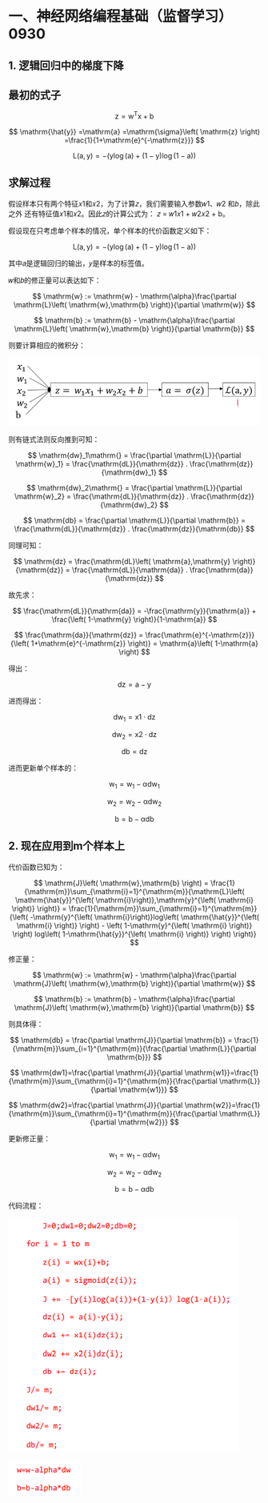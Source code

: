 # 一、神经网络编程基础（监督学习）0930

## 1. 逻辑回归中的梯度下降

## 最初的式子

$$\mathrm{z} =\mathrm{w}^{\mathrm{T}}\mathrm{x} +\mathrm{b}$$  

$$
\mathrm{\hat{y}} =\mathrm{a} =\mathrm{\sigma}\left( \mathrm{z} \right) =\frac{1}{1+\mathrm{e}^{-\mathrm{z}}}
$$  

$$
\mathrm{L}\left( \mathrm{a},\mathrm{y} \right) =-\left( \mathrm{y}\log \left( \mathrm{a} \right) +\left( 1 -\mathrm{y} \right) \log \left( 1 -\mathrm{a} \right) \right) 
$$


## 求解过程

假设样本只有两个特征𝑥1和𝑥2，为了计算𝑧，我们需要输入参数𝑤1、𝑤2 和𝑏，除此之外
还有特征值𝑥1和𝑥2。因此𝑧的计算公式为： 𝑧 = 𝑤1𝑥1 + 𝑤2𝑥2 + b。

假设现在只考虑单个样本的情况，单个样本的代价函数定义如下：

$$
\mathrm{L}\left( \mathrm{a},\mathrm{y} \right) =-\left( \mathrm{y}\log \left( \mathrm{a} \right)   +  \left( 1 -  \mathrm{y} \right) \log \left( 1 -  \mathrm{a} \right) \right) 
$$

其中𝑎是逻辑回归的输出，𝑦是样本的标签值。

𝑤和𝑏的修正量可以表达如下：

$$
\mathrm{w} :=  \mathrm{w} -  \mathrm{\alpha}\frac{\partial \mathrm{L}\left( \mathrm{w},\mathrm{b} \right)}{\partial \mathrm{w}}
$$  

$$
\mathrm{b} :=  \mathrm{b} -  \mathrm{\alpha}\frac{\partial \mathrm{L}\left( \mathrm{w},\mathrm{b} \right)}{\partial \mathrm{b}}
$$

则要计算相应的微积分：

![930_01.png](https://github.com/ta00231/DeepLearning/blob/main/Pictures/930_01.png)

则有链式法则反向推到可知：

$$
\mathrm{dw}_1\mathrm{} =  \frac{\partial \mathrm{L}}{\partial \mathrm{w}_1}  =  \frac{\mathrm{dL}}{\mathrm{dz}}  . \frac{\mathrm{dz}}{\mathrm{dw}_1}
$$
  
$$
\mathrm{dw}_2\mathrm{} =  \frac{\partial \mathrm{L}}{\partial \mathrm{w}_2}  =  \frac{\mathrm{dL}}{\mathrm{dz}}  . \frac{\mathrm{dz}}{\mathrm{dw}_2}
$$
  
$$
\mathrm{db} =  \frac{\partial \mathrm{L}}{\partial \mathrm{b}}  =  \frac{\mathrm{dL}}{\mathrm{dz}}  . \frac{\mathrm{dz}}{\mathrm{db}}
$$

同理可知：

$$
\mathrm{dz} =  \frac{\mathrm{dL}\left( \mathrm{a},\mathrm{y} \right)}{\mathrm{dz}}  =  \frac{\mathrm{dL}}{\mathrm{da}}  . \frac{\mathrm{da}}{\mathrm{dz}}
$$


故先求：

$$
\frac{\mathrm{dL}}{\mathrm{da}}  =  -\frac{\mathrm{y}}{\mathrm{a}}  +  \frac{\left( 1-\mathrm{y} \right)}{1-\mathrm{a}}
$$
  
$$
\frac{\mathrm{da}}{\mathrm{dz}}  =  \frac{\mathrm{e}^{-\mathrm{z}}}{\left( 1+\mathrm{e}^{-\mathrm{z}} \right)}  =  \mathrm{a}\left( 1-\mathrm{a} \right) 
$$

得出：

$$
\mathrm{dz} =  \mathrm{a}-\mathrm{y}
$$


进而得出：

$$
\mathrm{dw}_1\mathrm{} = \mathrm{x}1 \cdot\mathrm{dz} 
$$
  
$$
\mathrm{dw}_2\mathrm{} = \mathrm{x}2 \cdot\mathrm{dz} 
$$
  
$$
\mathrm{db} =  \mathrm{dz} 
$$


进而更新单个样本的：

$$
\mathrm{w}_1  =  \mathrm{w}_1  -  \mathrm{\alpha dw}_1
$$
  
$$
\mathrm{w}_2  =  \mathrm{w}_2  -  \mathrm{\alpha dw}_2
$$
  
$$
\mathrm{b} =  \mathrm{b} -  \mathrm{\alpha db}
$$

## 2. 现在应用到m个样本上 

代价函数已知为：

$$
\mathrm{J}\left( \mathrm{w},\mathrm{b} \right)   =  \frac{1}{\mathrm{m}}\sum_{\mathrm{i}=1}^{\mathrm{m}}{\mathrm{L}\left( \mathrm{\hat{y}}^{\left( \mathrm{i}\right)},\mathrm{y}^{\left( \mathrm{i} \right)} \right)}  =  \frac{1}{\mathrm{m}}\sum_{\mathrm{i}=1}^{\mathrm{m}}{\left( -\mathrm{y}^{\left( \mathrm{i}\right)}log\left( \mathrm{\hat{y}}^{\left( \mathrm{i} \right)} \right)   -  \left( 1-\mathrm{y}^{\left( \mathrm{i} \right)} \right) log\left( 1-\mathrm{\hat{y}}^{\left( \mathrm{i} \right)} \right) \right)}
$$

修正量：

$$
\mathrm{w} :=  \mathrm{w} -  \mathrm{\alpha}\frac{\partial \mathrm{J}\left( \mathrm{w},\mathrm{b} \right)}{\partial \mathrm{w}}
$$
  
$$
\mathrm{b} :=  \mathrm{b} -  \mathrm{\alpha}\frac{\partial \mathrm{J}\left( \mathrm{w},\mathrm{b} \right)}{\partial \mathrm{b}}
$$

则具体得：  

$$
\mathrm{db} =  \frac{\partial \mathrm{J}}{\partial \mathrm{b}}  =  \frac{1}{\mathrm{m}}\sum_{i=1}^{\mathrm{m}}{\frac{\partial \mathrm{L}}{\partial \mathrm{b}}}
$$  

$$
\mathrm{dw1}=\frac{\partial \mathrm{J}}{\partial \mathrm{w1}}=\frac{1}{\mathrm{m}}\sum_{\mathrm{i}=1}^{\mathrm{m}}{\frac{\partial \mathrm{L}}{\partial \mathrm{w1}}}
$$  

$$
\mathrm{dw2}=\frac{\partial \mathrm{J}}{\partial \mathrm{w2}}=\frac{1}{\mathrm{m}}\sum_{\mathrm{i}=1}^{\mathrm{m}}{\frac{\partial \mathrm{L}}{\partial \mathrm{w2}}}
$$  

更新修正量：

$$
\mathrm{w}_1  =  \mathrm{w}_1  -  \mathrm{\alpha dw}_1
$$
  
$$
\mathrm{w}_2  =  \mathrm{w}_2  -  \mathrm{\alpha dw}_2
$$
  
$$
\mathrm{b} =  \mathrm{b} -  \mathrm{\alpha db}
$$

代码流程：

![930_02.png](https://github.com/ta00231/DeepLearning/blob/main/Pictures/930_02.png)

![930_03.png](https://github.com/ta00231/DeepLearning/blob/main/Pictures/930_03.png)
